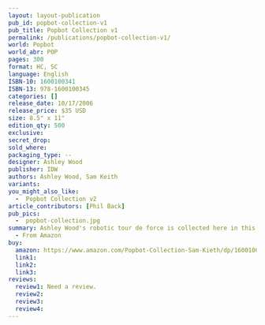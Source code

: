 ```yaml
---
layout: layout-publication
pub_id: popbot-collection-v1
pub_title: Popbot Collection v1
permalink: /publications/popbot-collection-v1/
world: Popbot
world_abr: POP
pages: 300
format: HC, SC
language: English
ISBN-10: 1600100341
ISBN-13: 978-1600100345
categories: []
release_date: 10/17/2006
release_price: $35 USD
size: 8.5" x 11"
edition_qty: 500
exclusive: 
secret_drop:
sold_where: 
packaging_type: --
designer: Ashley Wood
publisher: IDW
authors: Ashley Wood, Sam Keith
variants:
you_might_also_like: 
  -  Popbot Collection v2
article_contributors: [Phil Back]
pub_pics: 
  -  popbot-collection.jpg
summary: Ashley Wood's robotic tour de force is collected here in this special volume, chock full of new extras and an all-new Wood cover. This collection offers up the sold-out first six issues of Woods' Popbot, which means appearances by Andy Warhol, Kitty and his band, a special appearance by Sam Kieth's the Maxx, and the typical array of freaks, misfits and hotties that populate Pop's world.
  - From Amazon
buy:
  amazon: https://www.amazon.com/Popbot-Collection-Sam-Kieth/dp/1600100341/ref=pd_sbs_14_3/133-5059642-7563232?_encoding=UTF8&pd_rd_i=1600100341&pd_rd_r=5a7e3370-2822-11e9-a720-93fce9026ffb&pd_rd_w=8gG2P&pd_rd_wg=R61Pq&pf_rd_p=588939de-d3f8-42f1-a3d8-d556eae5797d&pf_rd_r=93FVPHZ8QN65R4XXA7T5&psc=1&refRID=93FVPHZ8QN65R4XXA7T5
  link1: 
  link2: 
  link3: 
reviews:
  review1: Need a review.
  review2:
  review3:
  review4:
---
```

<p></p>
